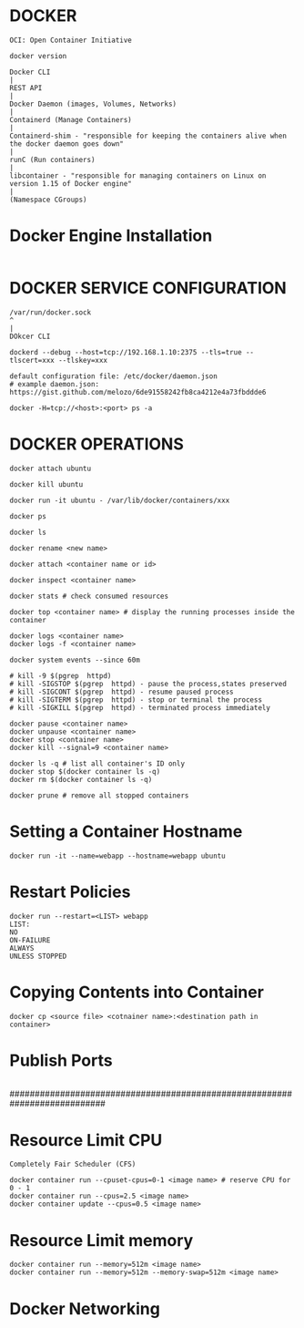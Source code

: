 # DOCKER

```
OCI: Open Container Initiative

docker version

Docker CLI
|
REST API
|
Docker Daemon (images, Volumes, Networks)
|
Containerd (Manage Containers)
|
Containerd-shim - "responsible for keeping the containers alive when the docker daemon goes down"
|
runC (Run containers)
|
libcontainer - "responsible for managing containers on Linux on version 1.15 of Docker engine"
|
(Namespace CGroups)
```

# Docker Engine Installation
```
```

# DOCKER SERVICE CONFIGURATION
```
/var/run/docker.sock
^
|
DOkcer CLI

dockerd --debug --host=tcp://192.168.1.10:2375 --tls=true --tlscert=xxx --tlskey=xxx

default configuration file: /etc/docker/daemon.json
# example daemon.json: https://gist.github.com/melozo/6de91558242fb8ca4212e4a73fbddde6

docker -H=tcp://<host>:<port> ps -a
```

# DOCKER OPERATIONS
```
docker attach ubuntu

docker kill ubuntu

docker run -it ubuntu - /var/lib/docker/containers/xxx

docker ps

docker ls

docker rename <new name>

docker attach <container name or id>

docker inspect <container name>

docker stats # check consumed resources

docker top <container name> # display the running processes inside the container

docker logs <container name>
docker logs -f <container name>

docker system events --since 60m

# kill -9 $(pgrep  httpd)
# kill -SIGSTOP $(pgrep  httpd) - pause the process,states preserved
# kill -SIGCONT $(pgrep  httpd) - resume paused process
# kill -SIGTERM $(pgrep  httpd) - stop or terminal the process
# kill -SIGKILL $(pgrep  httpd) - terminated process immediately

docker pause <container name>
docker unpause <container name>
docker stop <container name>
docker kill --signal=9 <container name>

docker ls -q # list all container's ID only
docker stop $(docker container ls -q)
docker rm $(docker container ls -q)

docker prune # remove all stopped containers
```

# Setting a Container Hostname
```
docker run -it --name=webapp --hostname=webapp ubuntu
```
# Restart Policies
```
docker run --restart=<LIST> webapp
LIST:
NO
ON-FAILURE
ALWAYS
UNLESS STOPPED
```

# Copying Contents into Container
```
docker cp <source file> <cotnainer name>:<destination path in container>
```

# Publish Ports
```

```

###########################################################################

# Resource Limit CPU
```
Completely Fair Scheduler (CFS)

docker container run --cpuset-cpus=0-1 <image name> # reserve CPU for 0 - 1
docker container run --cpus=2.5 <image name>
docker container update --cpus=0.5 <image name>
```

# Resource Limit memory
```
docker container run --memory=512m <image name>
docker container run --memory=512m --memory-swap=512m <image name>
```

# Docker Networking
```

```